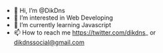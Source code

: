 - 👋 Hi, I’m @DikDns
- 👀 I’m interested in Web Developing
- 🌱 I’m currently learning Javascript
- 📫 How to reach me https://twitter.com/dikdns_  or dikdnssocial@gmail.com

<!---
DikDns/DikDns is a ✨ special ✨ repository because its `README.md` (this file) appears on your GitHub profile.
You can click the Preview link to take a look at your changes.
--->
